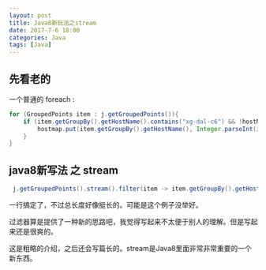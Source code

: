 ```yaml
---
layout: post
title: Java8新玩法之stream
date: 2017-7-6 18:00
categories: Java
tags: [Java]
---
```


## 先看老的

一个普通的 foreach :

```java
for (GroupedPoints item : j.getGroupedPoints()){
    if (item.getGroupBy().getHostName().contains("xg-dal-c6") && !hostName.equals(item.getGroupBy().getHostName())) {
        hostmap.put(item.getGroupBy().getHostName(), Integer.parseInt(item.getPoint().getSummary().getCount() + ""));
    }
}
```

## java8新写法 之 stream

```java
 j.getGroupedPoints().stream().filter(item -> item.getGroupBy().getHostName().contains("xg-dal-c6")).forEach(item -> hostmap.put(item.getGroupBy().getHostName(), Integer.parseInt(item.getPoint().getSummary().getCount() + "")));
```

一行搞定了，不过总长度好像挺长的。可能是这个例子没举好。

过滤器算是提供了一种新的思路吧，我觉得写起来不太便于别人的理解。但是写起来还是很爽的。

这是粗略的介绍，之后还会写篇长的。stream是Java8里面非常非常重要的一个新东西。